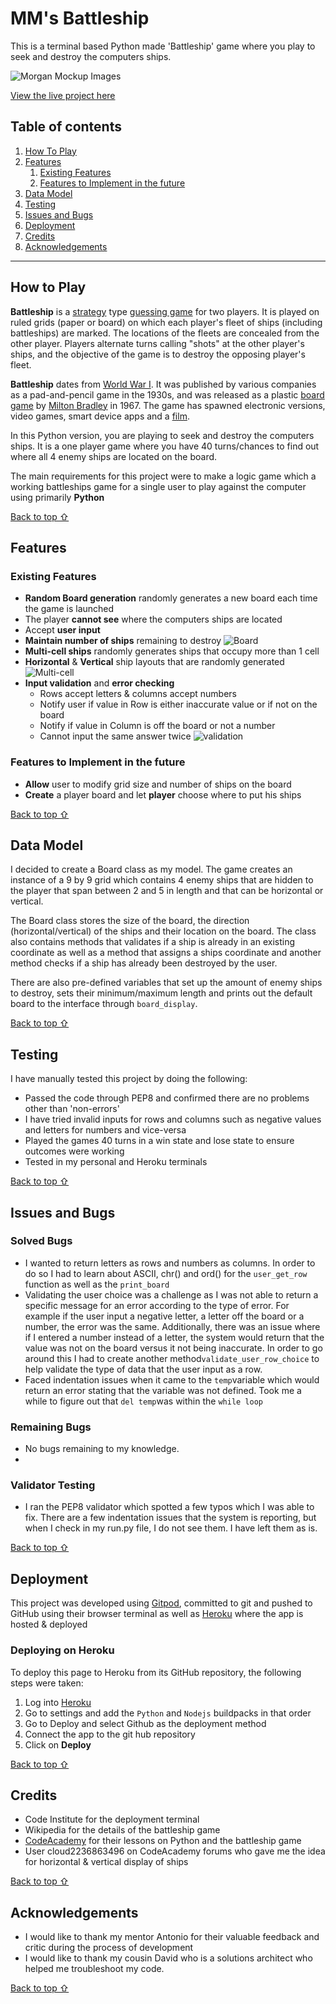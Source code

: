 
# MM's Battleship
This is a terminal based Python made 'Battleship' game where you play to seek and destroy the computers ships.

![Morgan Mockup Images](./assets/readme-files/amiresponsive.png)

[View the live project here](https://mm-battleship.herokuapp.com/)

## Table of contents
1. [How To Play](#How-To-Play)
2. [Features](#Features)
    1. [Existing Features](#Existing-Features)
    2. [Features to Implement in the future](#Features-to-Implement-in-the-future)
3. [Data Model](#Data-Model)
4. [Testing](#Testing)
5. [Issues and Bugs](#Issues-and-Bugs)
6. [Deployment](#Deployment)
7. [Credits](#Credits)
8. [Acknowledgements](#Acknowledgements)
***

## How to Play


**Battleship** is a  [strategy](https://en.wikipedia.org/wiki/Strategy "Strategy")  type  [guessing game](https://en.wikipedia.org/wiki/Guessing_game "Guessing game")  for two players. It is played on ruled grids (paper or board) on which each player's fleet of ships (including battleships) are marked. The locations of the fleets are concealed from the other player. Players alternate turns calling "shots" at the other player's ships, and the objective of the game is to destroy the opposing player's fleet.

**Battleship**  dates from  [World War I](https://en.wikipedia.org/wiki/World_War_I "World War I"). It was published by various companies as a pad-and-pencil game in the 1930s, and was released as a plastic  [board game](https://en.wikipedia.org/wiki/Board_game "Board game")  by  [Milton Bradley](https://en.wikipedia.org/wiki/Milton_Bradley_Company "Milton Bradley Company")  in 1967. The game has spawned electronic versions, video games, smart device apps and a  [film](https://en.wikipedia.org/wiki/Battleship_(film) "Battleship (film)").

In this Python version, you are playing to seek and destroy the computers ships. It is a one player game where you have 40 turns/chances to find out where all 4 enemy ships are located on the board.

The main requirements for this project were to make a logic game which a working battleships game for a single user to play against the computer using primarily **Python**

[Back to top ⇧](#MM's-Battleship)

## Features

### Existing Features
- **Random Board generation** randomly generates a new board each time the game is launched  
- The player **cannot see** where the computers ships are located
- Accept **user input**
- **Maintain number of ships** remaining to destroy
 ![Board](./assets/readme-files/first-round.png)
- **Multi-cell ships** randomly generates ships that occupy more than 1 cell
- **Horizontal** & **Vertical** ship layouts that are randomly generated
![Multi-cell](./assets/readme-files/features_destroy.png)
- **Input validation** and **error checking** 
	- Rows accept letters & columns accept numbers
	- Notify user if value in Row is either inaccurate value or if not on the board
	- Notify if value in Column is off the board or not a number
	- Cannot input the same answer twice
![validation](./assets/readme-files/features-validation.png)
### Features to Implement in the future
- **Allow** user to modify grid size and number of ships on the board
- **Create** a player board and let **player** choose where to put his ships

[Back to top ⇧](#MM's-Battleship)

## Data Model
I decided to create a Board class as my model. The game creates an instance of a 9 by 9 grid which contains 4 enemy ships that are hidden to the player that span between 2 and 5 in length and that can be horizontal or vertical.

The Board class stores the size of the board, the direction (horizontal/vertical) of the ships and their location on the board. The class also contains methods that validates if a ship is already in an existing coordinate as well as a method that assigns a ships coordinate and another method checks if a ship has already been destroyed by the user.

There are also pre-defined variables that set up the amount of enemy ships to destroy, sets their minimum/maximum length and prints out the default board to the interface through `board_display`.

[Back to top ⇧](#MM's-Battleship)

## Testing

I have manually tested this project by doing the following:
- Passed the code through PEP8 and confirmed there are no problems other than 'non-errors'
- I have tried invalid inputs for rows and columns such as negative values and letters for numbers and vice-versa 
- Played the games 40 turns in a win state and lose state to ensure outcomes were working
- Tested in my personal and Heroku terminals

[Back to top ⇧](#MM's-Battleship)

## Issues and Bugs
### Solved Bugs
- I wanted to return letters as rows and numbers as columns. In order to do so I had to learn about ASCII, chr() and ord() for the `user_get_row` function as well as the `print_board`
- Validating the user choice was a challenge as I was not able to return a specific message for an error according to the type of error. For example if the user input a negative letter, a letter off the board or a number, the error was the same. Additionally, there was an issue where if I entered a number instead of a letter, the system would return that the value was not on the board versus it not being inaccurate. In order to go around this I had to create another method`validate_user_row_choice` to help validate the type of data that the user input as a row.
- Faced indentation issues when it came to the `temp`variable which would return an error stating that the variable was not defined. Took me a while to figure out that `del temp`was within the `while loop`


### Remaining Bugs
- No bugs remaining to my knowledge.
-
### Validator Testing
- I ran the PEP8 validator which spotted a few typos which I was able to fix. There are a few indentation issues that the system is reporting, but when I check in my run.py file, I do not see them. I have left them as is.

[Back to top ⇧](#MM's-Battleship)

## Deployment
This project was developed using [Gitpod](https://gitpod.io/ "Link to GitPod site"), committed to git and pushed to GitHub using their browser terminal as well as [Heroku](https://www.heroku.com/ "Link to Heroku site") where the app is hosted & deployed

### Deploying on Heroku
To deploy this page to Heroku from its GitHub repository, the following steps were taken:

1. Log into [Heroku](https://www.heroku.com/ "Link to Heroku site")
2. Go to settings and add the `Python` and `Nodejs` buildpacks in that order
3. Go to Deploy and select Github as the deployment method
4. Connect the app to the git hub repository 
5. Click on **Deploy**


[Back to top ⇧](#MM's-Battleship)

## Credits 
- Code Institute for the deployment terminal
- Wikipedia for the details of the battleship game
- [CodeAcademy](https://www.codecademy.com/catalog/language/python) for their lessons on Python and the battleship game
- User cloud2236863496 on CodeAcademy forums who gave me the idea for horizontal & vertical display of ships

[Back to top ⇧](#MM's-Battleship)
## Acknowledgements

- I would like to thank my mentor Antonio for their valuable feedback and critic during the process of development
- I would like to thank my cousin David who is a solutions architect who helped me troubleshoot my code.


[Back to top ⇧](#MM's-Battleship)